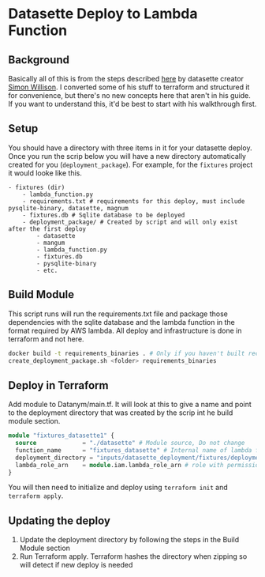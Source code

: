 # Datasette Deploy to Lambda Function 

## Background

Basically all of this is from the steps described [here](https://til.simonwillison.net/awslambda/asgi-mangum) by datasette creator [Simon Willison](https://simonwillison.net/).  I converted some of his stuff to terraform and structured it for convenience, but there's no new concepts here that aren't in his guide.  If you want to understand this, it'd be best to start with his walkthrough first.

## Setup

You should have a directory with three items in it for your datasette deploy.  Once you run the scrip below you will have a new directory automatically created for you (`deployment_package`).  For example, for the `fixtures` project it would looke like this.

```
- fixtures (dir)
    - lambda_function.py 
    - requirements.txt # requirements for this deploy, must include pysqlite-binary, datasette, magnum
    - fixtures.db # Sqlite database to be deployed
    - deployment_package/ # Created by script and will only exist after the first deploy
        - datasette
        - mangum
        - lambda_function.py
        - fixtures.db
        - pysqlite-binary
        - etc.
```

## Build Module

This script runs will run the requirements.txt file and package those dependencies with the sqlite database and the lambda function in the format required by AWS lambda.  All deploy and infrastructure is done in terraform and not here.
```bash
docker build -t requirements_binaries . # Only if you haven't built recently
create_deployment_package.sh <folder> requirements_binaries
```

## Deploy in Terraform

Add module to Datanym/main.tf.  It will look at this to give a name and point to the deployment directory that was created by the scrip int he build module section.

```terraform
module "fixtures_datasette1" {
  source             = "./datasette" # Module source, Do not change
  function_name      = "fixtures_datasette" # Internal name of lambda function in AWS
  deployment_directory = "inputs/datasette_deployment/fixtures/deployment_package" # Path to directory with dependencies
  lambda_role_arn    = module.iam.lambda_role_arn # role with permissions, Do not change 
}
```

You will then need to initialize and deploy using `terraform init` and `terraform apply`.


## Updating the deploy

1. Update the deployment directory by following the steps in the Build Module section
2. Run Terraform apply.  Terraform hashes the directory when zipping so will detect if new deploy is needed

